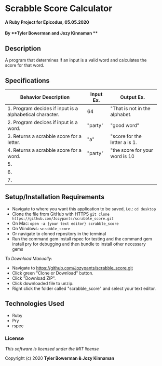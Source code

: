 #  Scrabble Score Calculator 

#### A Ruby Project for Epicodus, 05.05.2020

#### By **Tyler Bowerman and Jozy Kinnaman **

## Description
 A program that determines if an input is a valid word and calculates the score for that word. 


## Specifications

|   Behavior Description   |  Input Ex.   |        Output Ex.        |
|------------------------------|--------------|--------------------------|
| 1. Program decides if input is a alphabetical character.| 64 | "That is not in the alphabet.|
| 2. Program decices if input is a word.| "party" | "good word"|
| 3. Returns a scrabble score for a letter.| "a" | "score for the letter a is 1. |
| 4. Returns a scrabble score for a word. | "party"| "the score for your word is 10 |
| 5. 
| 6. 
| 7. 


## Setup/Installation Requirements

* Navigate to where you want this application to be saved, i.e.:
```cd desktop```
* Clone the file from GitHub with HTTPS
```git clone https://github.com/Jozypants/scrabble_score.git```
* On Mac: ```open -a {your text editor} scrabble_score```
* On Windows: ```scrabble_score```
* Or navigate to cloned repository in the terminal
* Run the command gem install rspec for testing and the command gem install pry for debugging and then bundle to install other necessary gems

_To Download Manually:_
* Navigate to https://github.com/Jozypants/scrabble_score.git
* Click green "Clone or Download" button.
* Click "Download ZIP".
* Click downloaded file to unzip.
* Right click the folder called "scrabble_score" and select your text editor.

## Technologies Used

* Ruby
* Pry
* rspec


### License

*This software is licensed under the MIT license*

Copyright (c) 2020 **Tyler Bowerman & Jozy Kinnaman**